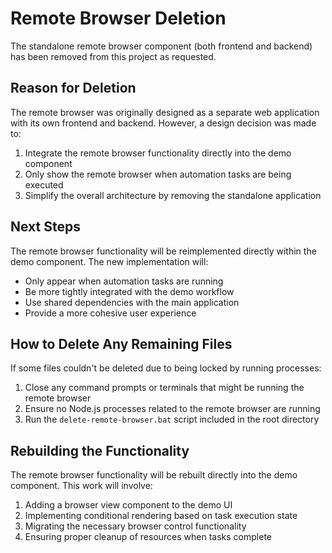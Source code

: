 # Remote Browser Deletion

The standalone remote browser component (both frontend and backend) has been removed from this project as requested.

## Reason for Deletion

The remote browser was originally designed as a separate web application with its own frontend and backend. However, a design decision was made to:

1. Integrate the remote browser functionality directly into the demo component
2. Only show the remote browser when automation tasks are being executed
3. Simplify the overall architecture by removing the standalone application

## Next Steps

The remote browser functionality will be reimplemented directly within the demo component. The new implementation will:

- Only appear when automation tasks are running
- Be more tightly integrated with the demo workflow
- Use shared dependencies with the main application
- Provide a more cohesive user experience

## How to Delete Any Remaining Files

If some files couldn't be deleted due to being locked by running processes:

1. Close any command prompts or terminals that might be running the remote browser
2. Ensure no Node.js processes related to the remote browser are running
3. Run the `delete-remote-browser.bat` script included in the root directory

## Rebuilding the Functionality

The remote browser functionality will be rebuilt directly into the demo component. This work will involve:

1. Adding a browser view component to the demo UI
2. Implementing conditional rendering based on task execution state
3. Migrating the necessary browser control functionality
4. Ensuring proper cleanup of resources when tasks complete 